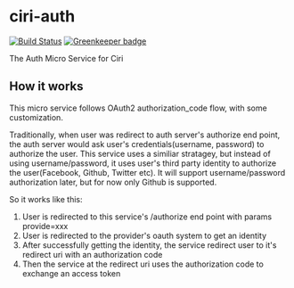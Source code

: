 # ciri-auth

[![Build Status](https://travis-ci.org/winfield/ciri-auth.svg?branch=master)](https://travis-ci.org/winfield/ciri-auth)
[![Greenkeeper badge](https://badges.greenkeeper.io/winfield/ciri-auth.svg)](https://greenkeeper.io/)

The Auth Micro Service for Ciri

## How it works

This micro service follows OAuth2 authorization_code flow, with some customization.

Traditionally, when user was redirect to auth server's authorize end point, the auth server would ask user's credentials(username, password) to authorize the user. This service uses a similiar stratagey, but instead of using username/password, it uses user's third party identity to authorize the user(Facebook, Github, Twitter etc). It will support username/password authorization later, but for now only Github is supported.

So it works like this:

1.  User is redirected to this service's /authorize end point with params provide=xxx
2.  User is redirected to the provider's oauth system to get an identity
3.  After successfully getting the identity, the service redirect user to it's redirect uri with an authorization code
4.  Then the service at the redirect uri uses the authorization code to exchange an access token
